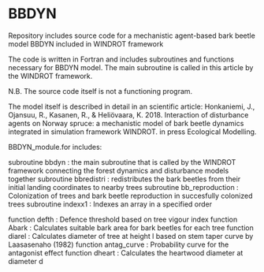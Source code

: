 # BBDYN
Repository includes source code for a mechanistic agent-based bark beetle model BBDYN included in WINDROT framework

The code is written in Fortran and includes subroutines and functions necessary for BBDYN model. 
The main subroutine is called in this article by the WINDROT framework. 

N.B. The source code itself is not a functioning program.

The model itself is described in detail in an scientific article:
Honkaniemi, J., Ojansuu, R., Kasanen, R., & Heliövaara, K. 2018. Interaction of disturbance agents on Norway spruce: a mechanistic model of bark beetle dynamics integrated in simulation framework WINDROT. in press Ecological Modelling.

BBDYN_module.for includes:

subroutine bbdyn : the main subroutine that is called by the WINDROT framework connecting the forest dynamics and disturbance models together
subroutine bbredistri : redistributes the bark beetles from their initial landing coordinates to nearby trees
subroutine bb_reproduction : Colonization of trees and bark beetle reproduction in succesfully colonized trees 
subroutine indexx1 : Indexes an array in a specified order    
    
function defth : Defence threshold based on tree vigour index 
function Abark : Calculates suitable bark area for bark beetles for each tree
function diarel : Calculates diameter of tree at height l based on stem taper curve by Laasasenaho (1982)
function antag_curve : Probability curve for the antagonist effect
function dheart : Calculates the heartwood diameter at diameter d

